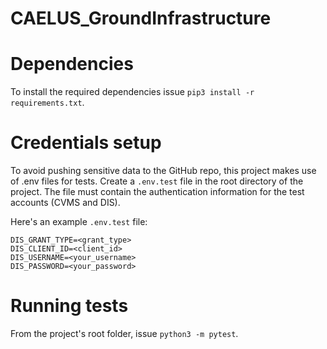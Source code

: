 # CAELUS_GroundInfrastructure

# Dependencies
To install the required dependencies issue `pip3 install -r requirements.txt`.

# Credentials setup
To avoid pushing sensitive data to the GitHub repo, this project makes use of .env files for tests.
Create a `.env.test` file in the root directory of the project.
The file must contain the authentication information for the test accounts (CVMS and DIS).

Here's an example `.env.test` file:

```
DIS_GRANT_TYPE=<grant_type>
DIS_CLIENT_ID=<client_id>
DIS_USERNAME=<your_username>
DIS_PASSWORD=<your_password>
```

# Running tests
From the project's root folder, issue `python3 -m pytest`.